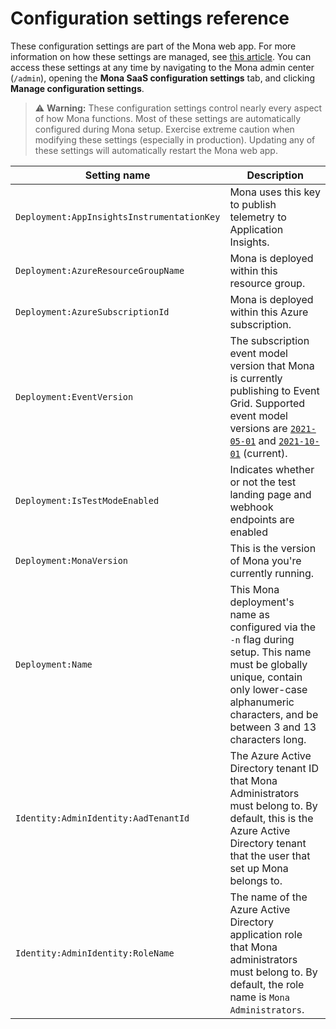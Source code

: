 # Configuration settings reference

These configuration settings are part of the Mona web app. For more information on how these settings are managed, see [this article](https://docs.microsoft.com/azure/app-service/configure-common#configure-app-settings). You can access these settings at any time by navigating to the Mona admin center (`/admin`), opening the __Mona SaaS configuration settings__ tab, and clicking __Manage configuration settings__.

> ⚠️ __Warning:__ These configuration settings control nearly every aspect of how Mona functions. Most of these settings are automatically configured during Mona setup. Exercise extreme caution when modifying these settings (especially in production). Updating any of these settings will automatically restart the Mona web app.

| Setting name | Description |
| --- | --- |
| `Deployment:AppInsightsInstrumentationKey` | Mona uses this key to publish telemetry to Application Insights. |
| `Deployment:AzureResourceGroupName` | Mona is deployed within this resource group. |
| `Deployment:AzureSubscriptionId` | Mona is deployed within this Azure subscription. |
| `Deployment:EventVersion ` | The subscription event model version that Mona is currently publishing to Event Grid. Supported event model versions are [`2021-05-01`](https://github.com/microsoft/mona-saas/tree/main/Mona.SaaS/Mona.SaaS.Core/Models/Events/V_2021_05_01) and [`2021-10-01`](https://github.com/microsoft/mona-saas/tree/main/Mona.SaaS/Mona.SaaS.Core/Models/Events/V_2021_10_01) (current). |
| `Deployment:IsTestModeEnabled ` | Indicates whether or not the test landing page and webhook endpoints are enabled |
| `Deployment:MonaVersion ` | This is the version of Mona you're currently running. |
| `Deployment:Name ` | This Mona deployment's name as configured via the `-n` flag during setup. This name must be globally unique, contain only lower-case alphanumeric characters, and be between 3 and 13 characters long. |
| `Identity:AdminIdentity:AadTenantId` | The Azure Active Directory tenant ID that Mona Administrators must belong to. By default, this is the Azure Active Directory tenant that the user that set up Mona belongs to. |
| `Identity:AdminIdentity:RoleName` | The name of the Azure Active Directory application role that Mona administrators must belong to. By default, the role name is `Mona Administrators`. |

